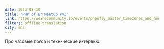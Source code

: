 ```yaml
---
date: 2023-08-10
title: 'PHP of BY Meetup #41'
link: https://wearecommunity.io/events/phpofby_master_timezones_and_how_to_interview
filters: offline,translation
city: mns
---
```


Про часовые пояса и технические интервью.
